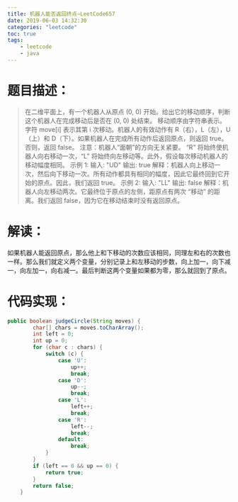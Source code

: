 ```yaml
---
title: 机器人能否返回终点—LeetCode657
date: 2019-06-03 14:32:30
categories: "leetcode"
toc: true
tags: 
	- leetcode
	- java
---
```


# 题目描述：

> 在二维平面上，有一个机器人从原点 (0, 0) 开始。给出它的移动顺序，判断这个机器人在完成移动后是否在 (0, 0) 处结束。
> 移动顺序由字符串表示。字符 move[i] 表示其第 i 次移动。机器人的有效动作有 R（右），L（左），U（上）和 D（下）。如果机器人在完成所有动作后返回原点，则返回 true。否则，返回 false。
> 注意：机器人“面朝”的方向无关紧要。 “R” 将始终使机器人向右移动一次，“L” 将始终向左移动等。此外，假设每次移动机器人的移动幅度相同。
> 示例 1:
> 输入: "UD"
> 输出: true
> 解释：机器人向上移动一次，然后向下移动一次。所有动作都具有相同的幅度，因此它最终回到它开始的原点。因此，我们返回 true。
> 示例 2:
> 输入: "LL"
> 输出: false
> 解释：机器人向左移动两次。它最终位于原点的左侧，距原点有两次 “移动” 的距离。我们返回 false，因为它在移动结束时没有返回原点。

<!--more-->

# 解读：

如果机器人能返回原点，那么他上和下移动的次数应该相同，同理左和右的次数也一样。那么我们就定义两个变量，分别记录上和左移动的步数，向上加一，向下减一，向左加一，向右减一。最后判断这两个变量如果都为零，那么就回到了原点。

<!--more-->

# 代码实现：

```java
public boolean judgeCircle(String moves) {
		char[] chars = moves.toCharArray();
		int left = 0;
		int up = 0;
		for (char c : chars) {
			switch (c) {
				case 'U':
					up++;
					break;
				case 'D':
					up--;
					break;
				case 'L':
					left++;
					break;
				case 'R':
					left--;
					break;
				default:
					break;
			}
		}
		if (left == 0 && up == 0) {
			return true;
		}
		return false;
	}
```


